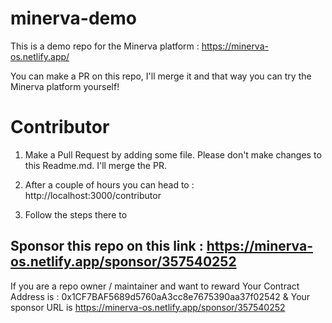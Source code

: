 # minerva-demo
This is a demo repo for the Minerva platform : https://minerva-os.netlify.app/

You can make a PR on this repo, I'll merge it and that way you can try the Minerva platform yourself!

# Contributor

1. Make a Pull Request by adding some file. Please don't make changes to this Readme.md. I'll merge the PR.

2. After a couple of hours you can head to : http://localhost:3000/contributor

3. Follow the steps there to 

## Sponsor this repo on this link : https://minerva-os.netlify.app/sponsor/357540252


If you are a repo owner / maintainer and want to reward
Your Contract Address is : 0x1CF7BAF5689d5760aA3cc8e7675390aa37f02542 & Your sponsor URL is https://minerva-os.netlify.app/sponsor/357540252
